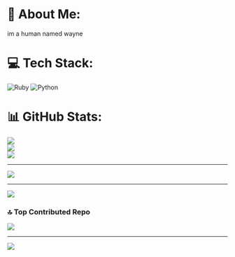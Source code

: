 # 💫 About Me:
im a human named wayne

# 💻 Tech Stack:
![Ruby](https://img.shields.io/badge/ruby-%23CC342D.svg?style=for-the-badge&logo=ruby&logoColor=white) ![Python](https://img.shields.io/badge/python-3670A0?style=for-the-badge&logo=python&logoColor=ffdd54)
# 📊 GitHub Stats:
![](https://github-readme-stats.vercel.app/api?username=waynelxn&theme=react&hide_border=true&include_all_commits=false&count_private=false)<br/>
![](https://nirzak-streak-stats.vercel.app/?user=waynelxn&theme=react&hide_border=true)<br/>
![](https://github-readme-stats.vercel.app/api/top-langs/?username=waynelxn&theme=react&hide_border=true&include_all_commits=false&count_private=false&layout=compact)

---
[![](https://visitcount.itsvg.in/api?id=waynelxn&icon=0&color=0)](https://visitcount.itsvg.in)

<!-- Proudly created with GPRM ( https://gprm.itsvg.in ) -->
---
[![](https://visitcount.itsvg.in/api?id=waynelxn&icon=0&color=0)](https://visitcount.itsvg.in)

<!-- Proudly created with GPRM ( https://gprm.itsvg.in ) -->
### 🔝 Top Contributed Repo
![](https://github-contributor-stats.vercel.app/api?username=waynelxn&limit=5&theme=dark&combine_all_yearly_contributions=true)

---
[![](https://visitcount.itsvg.in/api?id=waynelxn&icon=0&color=0)](https://visitcount.itsvg.in)

<!-- Proudly created with GPRM ( https://gprm.itsvg.in ) -->
